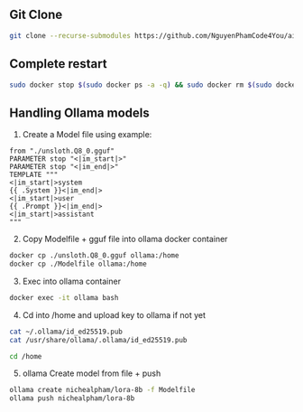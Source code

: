 ## Git Clone

```sh
git clone --recurse-submodules https://github.com/NguyenPhamCode4You/ai-home-lab-docker-compose.git
```

## Complete restart

```sh
sudo docker stop $(sudo docker ps -a -q) && sudo docker rm $(sudo docker ps -a -q) && sudo docker rmi $(sudo docker images -a -q) && sudo docker volume rm $(sudo docker volume ls -q) && sudo docker network rm $(sudo docker network ls -q)
```

## Handling Ollama models

1. Create a Model file using example:

```Modelfile
from "./unsloth.Q8_0.gguf"
PARAMETER stop "<|im_start|>"
PARAMETER stop "<|im_end|>"
TEMPLATE """
<|im_start|>system
{{ .System }}<|im_end|>
<|im_start|>user
{{ .Prompt }}<|im_end|>
<|im_start|>assistant
"""
```

2. Copy Modelfile + gguf file into ollama docker container

```sh
docker cp ./unsloth.Q8_0.gguf ollama:/home
docker cp ./Modelfile ollama:/home
```

3. Exec into ollama container

```sh
docker exec -it ollama bash
```

4. Cd into /home and upload key to ollama if not yet

```sh
cat ~/.ollama/id_ed25519.pub
cat /usr/share/ollama/.ollama/id_ed25519.pub

cd /home
```

5. ollama Create model from file + push

```sh
ollama create nichealpham/lora-8b -f Modelfile
ollama push nichealpham/lora-8b
```
